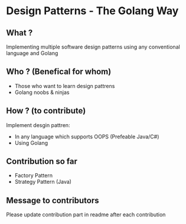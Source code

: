 # Design Patterns - The Golang Way

## What ?
Implementing multiple software design patterns using any conventional language and Golang

## Who ? (Benefical for whom)
- Those who want to learn design pattrens
- Golang noobs & ninjas

## How ? (to contribute)
Implement desgin pattren:
- In any language which supports OOPS (Prefeable Java/C#)
- Using Golang
  
## Contribution so far
- Factory Pattern
- Strategy Pattern (Java)

## Message to contributors
Please update contribution part in readme after each contribution
